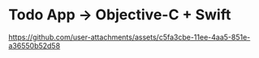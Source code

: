 # Todo App -> Objective-C + Swift

https://github.com/user-attachments/assets/c5fa3cbe-11ee-4aa5-851e-a36550b52d58

